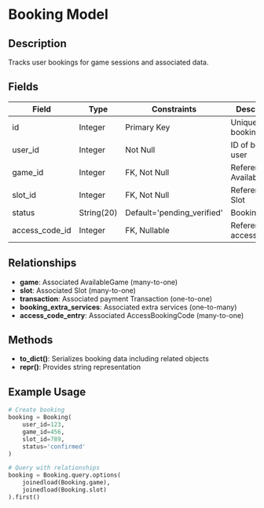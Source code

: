 # Booking Model

## Description
Tracks user bookings for game sessions and associated data.

## Fields

| Field | Type | Constraints | Description |
|-------|------|-------------|-------------|
| id | Integer | Primary Key | Unique booking ID |
| user_id | Integer | Not Null | ID of booking user |
| game_id | Integer | FK, Not Null | Reference to AvailableGame |
| slot_id | Integer | FK, Not Null | Reference to Slot |
| status | String(20) | Default='pending_verified' | Booking status |
| access_code_id | Integer | FK, Nullable | Reference to access code |

## Relationships

- **game**: Associated AvailableGame (many-to-one)
- **slot**: Associated Slot (many-to-one) 
- **transaction**: Associated payment Transaction (one-to-one)
- **booking_extra_services**: Associated extra services (one-to-many)
- **access_code_entry**: Associated AccessBookingCode (many-to-one)

## Methods

- **to_dict()**: Serializes booking data including related objects
- **__repr__()**: Provides string representation

## Example Usage
```python
# Create booking
booking = Booking(
    user_id=123,
    game_id=456,
    slot_id=789,
    status='confirmed'
)

# Query with relationships
booking = Booking.query.options(
    joinedload(Booking.game),
    joinedload(Booking.slot)
).first()
